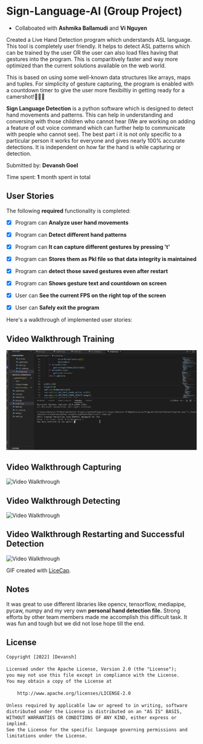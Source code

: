 # Sign-Language-AI (Group Project) 

- Collaboated with **Ashmika Ballamudi** and **Vi Nguyen**

Created a Live Hand Detection program which understands ASL language. This tool is completely user friendly. It helps to detect ASL patterns which can be trained by the user OR the user can also load files having that gestures into the program. This is comparitively faster and way more optimized than the current solutions available on the web world.

This is based on using some well-known data structures like arrays, maps and tuples. For simplicity of gesture capturing, the program is enabled with a countdown timer to give the user more flexibiltiy in getting ready for a camershot!🤳🤳✨ 

**Sign Language Detection** is a python software which is designed to detect hand movements and patterns. This can help in understanding and conversing with those children who cannot hear (We are working on adding a feature of out voice command which can further help to communicate with people who cannot see). The best part i it is not only specific to a particular person it works for everyone and gives nearly 100% accurate detections. It is independent on how far the hand is while capturing or detection.

Submitted by: **Devansh Goel**

Time spent: **1** month spent in total

## User Stories

The following **required** functionality is completed:

* [x] Program can **Analyze user hand movements**
* [x] Program can **Detect different hand patterns**
* [x] Program can **It can capture different gestures by pressing 't'**
* [x] Program can **Stores them as Pkl file so that data integrity is maintained**
* [x] Program can **detect those saved gestures even after restart**
* [x] Program can **Shows gesture text and countdown on screen** 
* [x] User can **See the current FPS on the right top of the screen**
* [x] User can **Safely exit the program** 


Here's a walkthrough of implemented user stories:

## Video Walkthrough **Training**

<img src='training.gif' title='Video Walkthrough' width='' alt='Video Walkthrough' />

## Video Walkthrough **Capturing**

<img src='capturing.gif' title='Video Walkthrough' width='' alt='Video Walkthrough' />

## Video Walkthrough **Detecting**

<img src='detecting.gif' title='Video Walkthrough' width='' alt='Video Walkthrough' />

## Video Walkthrough **Restarting and Successful Detection**

<img src='restarting.gif' title='Video Walkthrough' width='' alt='Video Walkthrough' />

GIF created with [LiceCap](http://www.cockos.com/licecap/).

## Notes

It was great to use different libraries like opencv, tensorflow, mediapipe, pycaw, numpy and my very own **personal hand detection file.** Strong efforts by other team members made me accomplish this difficult task. It was fun and tough but we did not lose hope till the end.

## License

    Copyright [2022] [Devansh]

    Licensed under the Apache License, Version 2.0 (the "License");
    you may not use this file except in compliance with the License.
    You may obtain a copy of the License at

        http://www.apache.org/licenses/LICENSE-2.0

    Unless required by applicable law or agreed to in writing, software
    distributed under the License is distributed on an "AS IS" BASIS,
    WITHOUT WARRANTIES OR CONDITIONS OF ANY KIND, either express or implied.
    See the License for the specific language governing permissions and
    limitations under the License.
